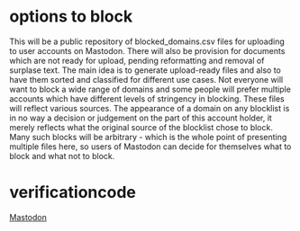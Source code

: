 # options to block
This will be a public repository of blocked_domains.csv files for uploading to user accounts on Mastodon. There will also be provision for documents which are not ready for upload, pending reformatting and removal of surplase text. The main idea is to generate upload-ready files and also to have them sorted and classified for different use cases. Not everyone will want to block a wide range of domains and some people will prefer multiple accounts which have different levels of stringency in blocking. These files will reflect various sources. The appearance of a domain on any blocklist is in no way a decision or judgement on the part of this account holder, it merely reflects what the original source of the blocklist chose to block. Many such blocks will be arbitrary - which is the whole point of presenting multiple files here, so users of Mastodon can decide for themselves what to block and what not to block.
# verificationcode
<a rel="me" href="https://infosec.exchange/@theghostoftomjoad">Mastodon</a>
